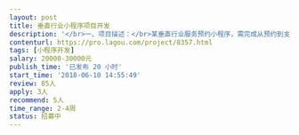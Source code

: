 ```yaml
---                
layout: post       
title: 垂直行业小程序项目开发           
description: '</br>一、项目描述：</br>某垂直行业服务预约小程序，需完成从预约到支付整个环节。</br>三端：消费者端、员工端、管理端</br></br></br>二、主要功能点：</br>门店管理、员工管理、订单管理、附近到门店、预约、支付功能、消息通知、</br> </br></br>三、可参考产品：</br>优剪</br></br>四、人员要求：</br>1、有相关小程序开发经验；</br>2、精通Java，熟悉Angular、Wepy等技术，熟练使用MySQL等关系型数据库等；</br>3、良好的沟通能力和契约精神。</br>4.   最好是深圳地区</br>'     
contenturl: https://pro.lagou.com/project/8357.html      
tags: [小程序开发]            
salary: 20000-30000元          
publish_time: '已发布 20 小时'         
start_time: '2018-06-10 14:55:49'           
review: 85人                   
apply: 3人                   
recommend: 5人                   
time_range: 2-4周              
status: 招募中                  
---                 
```

